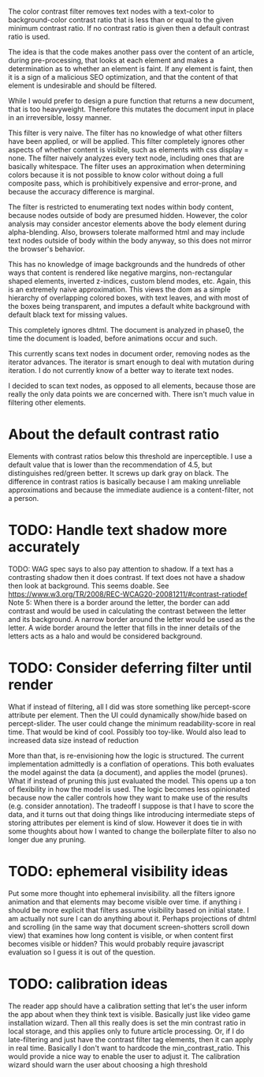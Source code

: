 
The color contrast filter removes text nodes with a text-color to
background-color contrast ratio that is less than or equal to the given minimum
contrast ratio. If no contrast ratio is given then a default contrast ratio is
used.

The idea is that the code makes another pass over the content of an article,
during pre-processing, that looks at each element and makes a determination
as to whether an element is faint. If any element is faint, then it is a sign
of a malicious SEO optimization, and that the content of that element is
undesirable and should be filtered.

While I would prefer to design a pure function that returns a new document,
that is too heavyweight. Therefore this mutates the document input in place
in an irreversible, lossy manner.

This filter is very naive. The filter has no knowledge of what other filters
have been applied, or will be applied. This filter completely ignores other
aspects of whether content is visible, such as elements with css display =
none. The filter naively analyzes every text node, including ones that are
basically whitespace. The filter uses an approximation when determining
colors because it is not possible to know color without doing a full
composite pass, which is prohibitively expensive and error-prone, and because
the accuracy difference is marginal.

The filter is restricted to enumerating text nodes within body content,
because nodes outside of body are presumed hidden. However, the color
analysis may consider ancestor elements above the body element during
alpha-blending. Also, browsers tolerate malformed html and may include text
nodes outside of body within the body anyway, so this does not mirror the
browser's behavior.

This has no knowledge of image backgrounds and the hundreds of other ways
that content is rendered like negative margins, non-rectangular shaped
elements, inverted z-indices, custom blend modes, etc. Again, this is an
extremely naive approximation. This views the dom as a simple hierarchy of
overlapping colored boxes, with text leaves, and with most of the boxes being
transparent, and imputes a default white background with default black text
for missing values.

This completely ignores dhtml. The document is analyzed in phase0, the time
the document is loaded, before animations occur and such.

This currently scans text nodes in document order, removing nodes as the
iterator advances. The iterator is smart enough to deal with mutation
during iteration. I do not currently know of a better way to iterate text
nodes.

I decided to scan text nodes, as opposed to all elements, because those are
really the only data points we are concerned with. There isn't much value
in filtering other elements.

# About the default contrast ratio

Elements with contrast ratios below this threshold are inperceptible. I use a
default value that is lower than the recommendation of 4.5, but distinguishes
red/green better. It screws up dark gray on black. The difference in contrast
ratios is basically because I am making unreliable approximations and because
the immediate audience is a content-filter, not a person.

# TODO: Handle text shadow more accurately

TODO: WAG spec says to also pay attention to shadow. If a text has a
contrasting shadow then it does contrast. If text does not have a shadow then
look at background. This seems doable. See
https://www.w3.org/TR/2008/REC-WCAG20-20081211/#contrast-ratiodef
Note 5: When there is a border around the letter, the border can add contrast
and would be used in calculating the contrast between the letter and its
background. A narrow border around the letter would be used as the letter. A
wide border around the letter that fills in the inner details of the letters
acts as a halo and would be considered background.

# TODO: Consider deferring filter until render

What if instead of filtering, all I did was
store something like percept-score attribute per element. Then the UI could
dynamically show/hide based on percept-slider. The user could change the
minimum readability-score in real time. That would be kind of cool. Possibly
too toy-like. Would also lead to increased data size instead of reduction

More than that, is re-envisioning how the logic is structured. The current implementation admittedly is a conflation of operations. This both evaluates the model against the data (a document), and applies the model (prunes). What if instead of pruning this just evaluated the model. This opens up a ton of flexibility in how the model is used. The logic becomes less opinionated because now the caller controls how they want to make use of the results (e.g. consider annotation). The tradeoff I suppose is that I have to score the data, and it turns out that doing things like introducing intermediate steps of storing attributes per element is kind of slow. However it does tie in with some thoughts about how I wanted to change the boilerplate filter to also no longer due any pruning.

# TODO: ephemeral visibility ideas

Put some more thought into ephemeral invisibility. all the filters ignore
animation and that elements may become visible over time. if anything i should
be more explicit that filters assume visibility based on initial state. I am actually not sure I can do anything about it. Perhaps projections of dhtml and scrolling (in the same way that document screen-shotters scroll down view) that
examines how long content is visible, or when content first becomes visible or hidden? This would probably require javascript evaluation so I guess it is out of the question.

# TODO: calibration ideas

The reader app should have a calibration setting that let's the user inform the
app about when they think text is visible. Basically just like video game
installation wizard. Then all this really does is set the min contrast ratio in
local storage, and this applies only to future article processing. Or, if I do late-filtering and just have the contrast filter tag elements, then it can apply
in real time. Basically I don't want to hardcode the min_contrast_ratio. This
would provide a nice way to enable the user to adjust it. The calibration wizard
should warn the user about choosing a high threshold
